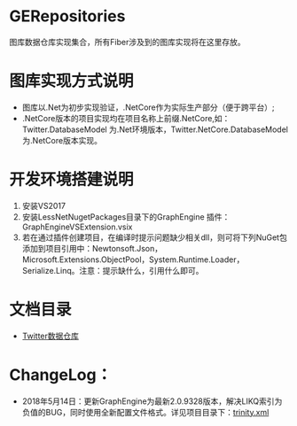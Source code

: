 # GERepositories

图库数据仓库实现集合，所有Fiber涉及到的图库实现将在这里存放。

# 图库实现方式说明
* 图库以.Net为初步实现验证，.NetCore作为实际生产部分（便于跨平台）;
* .NetCore版本的项目实现均在项目名称上前缀.NetCore,如：Twitter.DatabaseModel 为.Net环境版本，Twitter.NetCore.DatabaseModel 为.NetCore版本实现。

# 开发环境搭建说明
1. 安装VS2017
2. 安装LessNetNugetPackages目录下的GraphEngine 插件：GraphEngineVSExtension.vsix
3. 若在通过插件创建项目，在编译时提示问题缺少相关dll，则可将下列NuGet包添加到项目引用中：Newtonsoft.Json，Microsoft.Extensions.ObjectPool，System.Runtime.Loader，Serialize.Linq。注意：提示缺什么，引用什么即可。 


# 文档目录
* [Twitter数据仓库](docs/twitter.readme.md)

# ChangeLog：
* 2018年5月14日：更新GraphEngine为最新2.0.9328版本，解决LIKQ索引为负值的BUG，同时使用全新配置文件格式。详见项目目录下：[trinity.xml](Twitter.DatabaseServer/trinity.xml)


